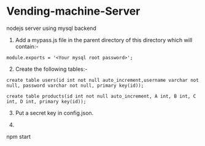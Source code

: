 # Vending-machine-Server
nodejs server using mysql backend

1. Add a mypass.js file in the parent directory of this directory which will contain:-
```
module.exports = '<Your mysql root password>';
```
2. Create the following tables:-
```
create table users(id int not null auto_increment,username varchar not null, password varchar not null, primary key(id));
```
```
create table products(id int not null auto_increment, A int, B int, C int, D int, primary key(id));
```
3. Put a secret key in config.json.
4. ```
npm start
```
